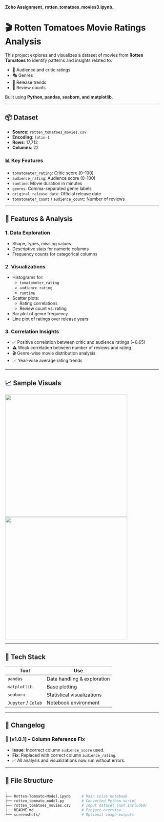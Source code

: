 **Zoho Assignment_
 rotten_tomatoes_movies3.ipynb_**
 

# 🎬 Rotten Tomatoes Movie Ratings Analysis

This project explores and visualizes a dataset of movies from **Rotten Tomatoes** to identify patterns and insights related to:
- 🎯 Audience and critic ratings
- 🎭 Genres
- 📅 Release trends
- 🧮 Review counts

Built using **Python, pandas, seaborn, and matplotlib**.

---

## 📦 Dataset

- **Source**: `rotten_tomatoes_movies.csv`
- **Encoding**: `latin-1`
- **Rows**: 17,712
- **Columns**: 22

### 📊 Key Features
- `tomatometer_rating`: Critic score (0–100)
- `audience_rating`: Audience score (0–100)
- `runtime`: Movie duration in minutes
- `genres`: Comma-separated genre labels
- `original_release_date`: Official release date
- `tomatometer_count` / `audience_count`: Number of reviews

---

## 🚀 Features & Analysis

### 1. **Data Exploration**
- Shape, types, missing values
- Descriptive stats for numeric columns
- Frequency counts for categorical columns

### 2. **Visualizations**
- Histograms for:
  - `tomatometer_rating`
  - `audience_rating`
  - `runtime`
- Scatter plots:
  - Rating correlations
  - Review count vs. rating
- Bar plot of genre frequency
- Line plot of ratings over release years

### 3. **Correlation Insights**
- ✅ Positive correlation between critic and audience ratings (~0.65)
- ⚠️ Weak correlation between number of reviews and rating
- 🎬 Genre-wise movie distribution analysis
- 📈 Year-wise average rating trends

---

## 📈 Sample Visuals

<img src="screenshots/rating_distribution.png" width="400"/>  
<img src="screenshots/ratings_over_time.png" width="400"/>

---

## 🧪 Tech Stack

| Tool          | Use                        |
|---------------|-----------------------------|
| `pandas`      | Data handling & exploration |
| `matplotlib`  | Base plotting               |
| `seaborn`     | Statistical visualizations  |
| `Jupyter` / `Colab` | Notebook environment  |

---

## 📝 Changelog

### 🔧 [v1.0.1] – Column Reference Fix
- **Issue**: Incorrect column `audience_score` used.
- **Fix**: Replaced with correct column `audience_rating`.
- ✅ All analysis and visualizations now run without errors.

---

## 📁 File Structure

```bash
.
├── Rotten-Tommato-Model.ipynb     # Main Colab notebook
├── rotten_tommato_model.py        # Converted Python script
├── rotten_tomatoes_movies.csv     # Input dataset (not included)
├── README.md                      # Project overview
└── screenshots/                   # Optional image outputs


